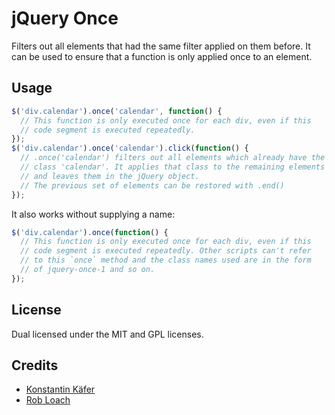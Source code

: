 jQuery Once
===========

Filters out all elements that had the same filter applied on them before. It can
be used to ensure that a function is only applied once to an element.

Usage
-----

``` javascript
$('div.calendar').once('calendar', function() {
  // This function is only executed once for each div, even if this
  // code segment is executed repeatedly.
});
$('div.calendar').once('calendar').click(function() {
  // .once('calendar') filters out all elements which already have the
  // class 'calendar'. It applies that class to the remaining elements
  // and leaves them in the jQuery object.
  // The previous set of elements can be restored with .end()
});
```

It also works without supplying a name:

``` javascript
$('div.calendar').once(function() {
  // This function is only executed once for each div, even if this
  // code segment is executed repeatedly. Other scripts can't refer
  // to this `once` method and the class names used are in the form
  // of jquery-once-1 and so on.
});
```

License
-------

Dual licensed under the MIT and GPL licenses.

Credits
-------

* [Konstantin Käfer](http://kkaefer.com)
* [Rob Loach](http://robloach.net)
